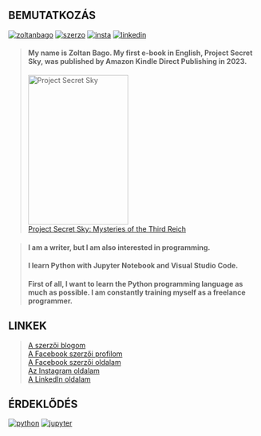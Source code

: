 ## BEMUTATKOZÁS

[![zoltanbago](https://img.shields.io/badge/Bagó_Zoltán-Facebook-blue)](https://www.facebook.com/zoltanbago/) [![szerzo](https://img.shields.io/badge/Bagó_Zoltán_szerzői_oldal-Facebook-blue)](https://www.facebook.com/bago.zoltan.szerzoi.oldal) [![insta](https://img.shields.io/badge/Bagó_Zoltán-Instagram-magenta)](https://www.instagram.com/bago.zoltan) [![linkedin](https://img.shields.io/badge/Bagó_Zoltán-LinkedIn-blue)](https://www.linkedin.com/in/zoltan-bago/)

> #### My name is Zoltan Bago. My first e-book in English, Project Secret Sky, was published by Amazon Kindle Direct Publishing in 2023.
> <img src="" width="200px" height="300px" alt="Project Secret Sky"><br>
> <a href="https://www.amazon.com/dp/B0BWV988XH">Project Secret Sky: Mysteries of the Third Reich</a>

> #### I am a writer, but I am also interested in programming.
> #### I learn Python with Jupyter Notebook and Visual Studio Code.
> #### First of all, I want to learn the Python programming language as much as possible. I am constantly training myself as a freelance programmer.

## LINKEK

> <a href="https://bagozoltan.blog.hu/">A szerzői blogom</a><br>
> <a href="https://www.facebook.com/zoltanbago/">A Facebook szerzői profilom</a><br> 
> <a href="https://www.facebook.com/bago.zoltan.szerzoi.oldal">A Facebook szerzői oldalam</a><br>
> <a href="https://www.instagram.com/bago.zoltan/">Az Instagram oldalam</a><br>
> <a href="https://www.linkedin.com/in/zoltan-bago/">A LinkedIn oldalam</a>

## ÉRDEKLŐDÉS

[![python](https://img.shields.io/badge/Python-language-blue)](https://python.org/) [![jupyter](https://img.shields.io/badge/Jupyter%20Notebook-web%20app-orange)](https://jupyter.org/) 

<!---
ZoltanBago/ZoltanBago is a ✨ special ✨ repository because its `README.md` (this file) appears on your GitHub profile.
You can click the Preview link to take a look at your changes.
--->
